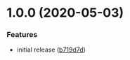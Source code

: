 # 1.0.0 (2020-05-03)


### Features

* initial release ([b719d7d](https://github.com/Alorel/preact-static-component/commit/b719d7d6486538296dfc3bc01198b4177881403c))
